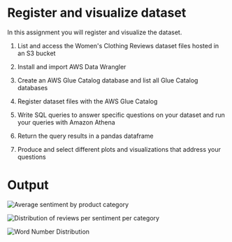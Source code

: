 # Register and visualize dataset

In this assignment you will register and visualize the dataset.

1. List and access the Women's Clothing Reviews dataset files hosted in an S3 bucket

2. Install and import AWS Data Wrangler

3. Create an AWS Glue Catalog database and list all Glue Catalog databases

4. Register dataset files with the AWS Glue Catalog

5. Write SQL queries to answer specific questions on your dataset and run your queries with Amazon Athena

6. Return the query results in a pandas dataframe

7. Produce and select different plots and visualizations that address your questions

# Output
![Average sentiment by product category](https://github.com/EslamFouadd/AWS-Analyze-Datasets-and-Train-ML-Models-using-AutoML/assets/77150715/8f0c471e-6df5-4030-a12f-08304dd10f18)

![Distribution of reviews per sentiment per category](https://github.com/EslamFouadd/AWS-Analyze-Datasets-and-Train-ML-Models-using-AutoML/assets/77150715/52caaaea-d5e4-4354-aa29-06d220dfaa93)

![Word Number Distribution](https://github.com/EslamFouadd/AWS-Analyze-Datasets-and-Train-ML-Models-using-AutoML/assets/77150715/a6e09984-0045-4a26-9bfa-659b19be94bb)
